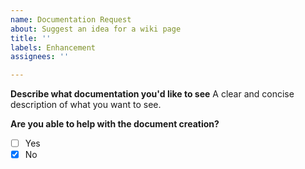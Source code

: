 ```yaml
---
name: Documentation Request
about: Suggest an idea for a wiki page
title: ''
labels: Enhancement
assignees: ''

---
```


**Describe what documentation you'd like to see**
A clear and concise description of what you want to see.

**Are you able to help with the document creation?**
- [ ] Yes
- [x] No
